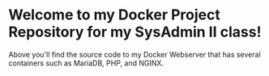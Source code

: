 # Welcome to my Docker Project Repository for my SysAdmin II class!

Above you'll find the source code to my Docker Webserver that has several containers such as MariaDB, PHP, and NGINX.
